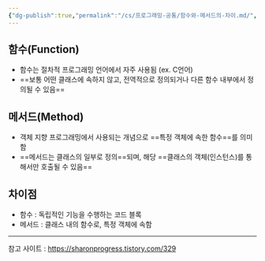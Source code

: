 ```yaml
---
{"dg-publish":true,"permalink":"/cs/프로그래밍-공통/함수와-메서드의-차이.md/","dgPassFrontmatter":true,"noteIcon":""}
---
```


## 함수(Function)

- 함수는 절차적 프로그래밍 언어에서 자주 사용됨 (ex. C언어)
- ==보통 어떤 클래스에 속하지 않고, 전역적으로 정의되거나 다른 함수 내부에서 정의될 수 있음==

## 메서드(Method)

- 객체 지향 프로그래밍에서 사용되는 개념으로 ==특정 객체에 속한 함수==를 의미함
- ==메서드는 클래스의 일부로 정의==되며, 해당 ==클래스의 객체(인스턴스)를 통해서만 호출될 수 있음== 

## 차이점

- 함수 : 독립적인 기능을 수행하는 코드 블록
- 메서드 : 클래스 내의 함수로, 특정 객체에 속함


---
참고 사이트 : 
https://sharonprogress.tistory.com/329
